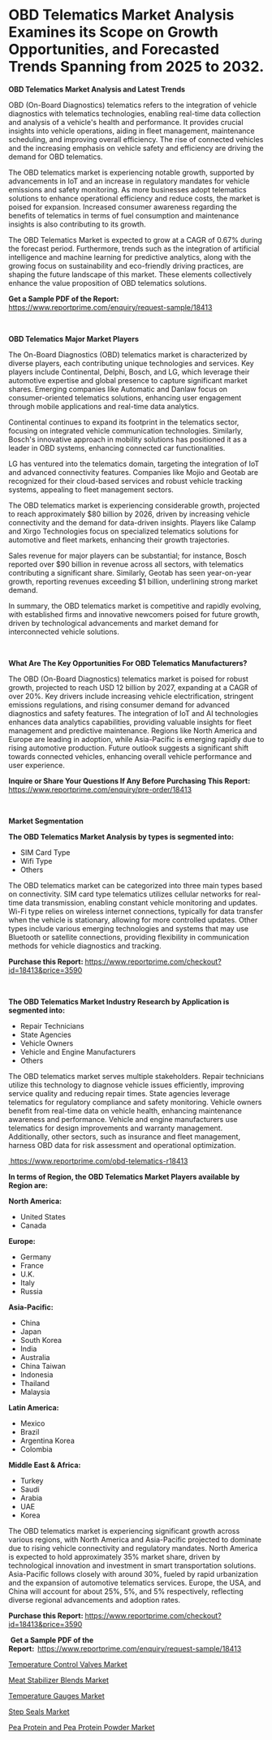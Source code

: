 <p><h1>OBD Telematics Market Analysis Examines its Scope on Growth Opportunities, and Forecasted Trends Spanning from 2025 to 2032.</h1></p><p><strong>OBD Telematics Market Analysis and Latest Trends</strong></p>
<p><p>OBD (On-Board Diagnostics) telematics refers to the integration of vehicle diagnostics with telematics technologies, enabling real-time data collection and analysis of a vehicle's health and performance. It provides crucial insights into vehicle operations, aiding in fleet management, maintenance scheduling, and improving overall efficiency. The rise of connected vehicles and the increasing emphasis on vehicle safety and efficiency are driving the demand for OBD telematics.</p><p>The OBD telematics market is experiencing notable growth, supported by advancements in IoT and an increase in regulatory mandates for vehicle emissions and safety monitoring. As more businesses adopt telematics solutions to enhance operational efficiency and reduce costs, the market is poised for expansion. Increased consumer awareness regarding the benefits of telematics in terms of fuel consumption and maintenance insights is also contributing to its growth.</p><p>The OBD Telematics Market is expected to grow at a CAGR of 0.67% during the forecast period. Furthermore, trends such as the integration of artificial intelligence and machine learning for predictive analytics, along with the growing focus on sustainability and eco-friendly driving practices, are shaping the future landscape of this market. These elements collectively enhance the value proposition of OBD telematics solutions.</p></p>
<p><strong>Get a Sample PDF of the Report:&nbsp;</strong> <a href="https://www.reportprime.com/enquiry/request-sample/18413?utm_campaign=2516&utm_medium=2&utm_source=Github&utm_content=ia&utm_term=19032025&utm_id=obd-telematics">https://www.reportprime.com/enquiry/request-sample/18413</a></p>
<p>&nbsp;</p>
<p><strong>OBD Telematics Major Market Players</strong></p>
<p><p>The On-Board Diagnostics (OBD) telematics market is characterized by diverse players, each contributing unique technologies and services. Key players include Continental, Delphi, Bosch, and LG, which leverage their automotive expertise and global presence to capture significant market shares. Emerging companies like Automatic and Danlaw focus on consumer-oriented telematics solutions, enhancing user engagement through mobile applications and real-time data analytics.</p><p>Continental continues to expand its footprint in the telematics sector, focusing on integrated vehicle communication technologies. Similarly, Bosch's innovative approach in mobility solutions has positioned it as a leader in OBD systems, enhancing connected car functionalities.</p><p>LG has ventured into the telematics domain, targeting the integration of IoT and advanced connectivity features. Companies like Mojio and Geotab are recognized for their cloud-based services and robust vehicle tracking systems, appealing to fleet management sectors.</p><p>The OBD telematics market is experiencing considerable growth, projected to reach approximately $80 billion by 2026, driven by increasing vehicle connectivity and the demand for data-driven insights. Players like Calamp and Xirgo Technologies focus on specialized telematics solutions for automotive and fleet markets, enhancing their growth trajectories. </p><p>Sales revenue for major players can be substantial; for instance, Bosch reported over $90 billion in revenue across all sectors, with telematics contributing a significant share. Similarly, Geotab has seen year-on-year growth, reporting revenues exceeding $1 billion, underlining strong market demand.</p><p>In summary, the OBD telematics market is competitive and rapidly evolving, with established firms and innovative newcomers poised for future growth, driven by technological advancements and market demand for interconnected vehicle solutions.</p></p>
<p>&nbsp;</p>
<p><strong>What Are The Key Opportunities For OBD Telematics Manufacturers?</strong></p>
<p><p>The OBD (On-Board Diagnostics) telematics market is poised for robust growth, projected to reach USD 12 billion by 2027, expanding at a CAGR of over 20%. Key drivers include increasing vehicle electrification, stringent emissions regulations, and rising consumer demand for advanced diagnostics and safety features. The integration of IoT and AI technologies enhances data analytics capabilities, providing valuable insights for fleet management and predictive maintenance. Regions like North America and Europe are leading in adoption, while Asia-Pacific is emerging rapidly due to rising automotive production. Future outlook suggests a significant shift towards connected vehicles, enhancing overall vehicle performance and user experience.</p></p>
<p><strong>Inquire or Share Your Questions If Any Before Purchasing This Report:</strong> <a href="https://www.reportprime.com/enquiry/pre-order/18413?utm_campaign=2516&utm_medium=2&utm_source=Github&utm_content=ia&utm_term=19032025&utm_id=obd-telematics">https://www.reportprime.com/enquiry/pre-order/18413</a></p>
<p>&nbsp;</p>
<p><strong>Market Segmentation</strong></p>
<p><strong>The OBD Telematics Market Analysis by types is segmented into:</strong></p>
<p><ul><li>SIM Card Type</li><li>Wifi Type</li><li>Others</li></ul></p>
<p><p>The OBD telematics market can be categorized into three main types based on connectivity. SIM card type telematics utilizes cellular networks for real-time data transmission, enabling constant vehicle monitoring and updates. Wi-Fi type relies on wireless internet connections, typically for data transfer when the vehicle is stationary, allowing for more controlled updates. Other types include various emerging technologies and systems that may use Bluetooth or satellite connections, providing flexibility in communication methods for vehicle diagnostics and tracking.</p></p>
<p><strong>Purchase this Report:&nbsp;</strong><a href="https://www.reportprime.com/checkout?id=18413&price=3590&utm_campaign=2516&utm_medium=2&utm_source=Github&utm_content=ia&utm_term=19032025&utm_id=obd-telematics">https://www.reportprime.com/checkout?id=18413&price=3590</a></p>
<p>&nbsp;</p>
<p><strong>The OBD Telematics Market Industry Research by Application is segmented into:</strong></p>
<p><ul><li>Repair Technicians</li><li>State Agencies</li><li>Vehicle Owners</li><li>Vehicle and Engine Manufacturers</li><li>Others</li></ul></p>
<p><p>The OBD telematics market serves multiple stakeholders. Repair technicians utilize this technology to diagnose vehicle issues efficiently, improving service quality and reducing repair times. State agencies leverage telematics for regulatory compliance and safety monitoring. Vehicle owners benefit from real-time data on vehicle health, enhancing maintenance awareness and performance. Vehicle and engine manufacturers use telematics for design improvements and warranty management. Additionally, other sectors, such as insurance and fleet management, harness OBD data for risk assessment and operational optimization.</p></p>
<p><a href="https://www.reportprime.com/obd-telematics-r18413?utm_campaign=2516&utm_medium=2&utm_source=Github&utm_content=ia&utm_term=19032025&utm_id=obd-telematics">&nbsp;https://www.reportprime.com/obd-telematics-r18413</a></p>
<p><strong>In terms of Region, the OBD Telematics Market Players available by Region are:</strong></p>
<p>
    <p> <strong> North America: </strong>
        <ul>
            <li>United States</li>
            <li>Canada</li>
        </ul>
        </p> 
    <p> <strong> Europe: </strong>
        <ul>
            <li>Germany</li>
            <li>France</li>
            <li>U.K.</li>
            <li>Italy</li>
            <li>Russia</li>
        </ul>
        </p> 
    <p> <strong> Asia-Pacific: </strong>
        <ul>
            <li>China</li>
            <li>Japan</li>
            <li>South Korea</li>
            <li>India</li>
            <li>Australia</li>
            <li>China Taiwan</li>
            <li>Indonesia</li>
            <li>Thailand</li>
            <li>Malaysia</li>
        </ul>
        </p> 
    <p> <strong> Latin America: </strong>
        <ul>
            <li>Mexico</li>
            <li>Brazil</li>
            <li>Argentina Korea</li>
            <li>Colombia</li>
        </ul>
        </p> 
    <p> <strong> Middle East & Africa: </strong>
        <ul>
            <li>Turkey</li>
            <li>Saudi</li>
            <li>Arabia</li>
            <li>UAE</li>
            <li>Korea</li>
        </ul>
    </p>
    </p>
<p><p>The OBD telematics market is experiencing significant growth across various regions, with North America and Asia-Pacific projected to dominate due to rising vehicle connectivity and regulatory mandates. North America is expected to hold approximately 35% market share, driven by technological innovation and investment in smart transportation solutions. Asia-Pacific follows closely with around 30%, fueled by rapid urbanization and the expansion of automotive telematics services. Europe, the USA, and China will account for about 25%, 5%, and 5% respectively, reflecting diverse regional advancements and adoption rates.</p></p>
<p><strong>Purchase this Report: </strong><a href="https://www.reportprime.com/checkout?id=18413&price=3590&utm_campaign=2516&utm_medium=2&utm_source=Github&utm_content=ia&utm_term=19032025&utm_id=obd-telematics">https://www.reportprime.com/checkout?id=18413&price=3590</a></p>
<p>&nbsp;<strong>Get a Sample PDF of the Report:&nbsp;&nbsp;</strong><a href="https://www.reportprime.com/enquiry/request-sample/18413?utm_campaign=2516&utm_medium=2&utm_source=Github&utm_content=ia&utm_term=19032025&utm_id=obd-telematics">https://www.reportprime.com/enquiry/request-sample/18413</a></p>
<p><strong></strong></p>
<p><p><a href="https://www.linkedin.com/pulse/temperature-control-valves-market-assessment-predictive-metrics-lvpte?utm_campaign=2516&utm_medium=2&utm_source=Github&utm_content=ia&utm_term=19032025&utm_id=obd-telematics">Temperature Control Valves Market</a></p><p><a href="https://github.com/lanuskarnajc/Market-Research-Report-List-1/blob/main/meat-stabilizer-blends-market.md?utm_campaign=2516&utm_medium=2&utm_source=Github&utm_content=ia&utm_term=19032025&utm_id=obd-telematics">Meat Stabilizer Blends Market</a></p><p><a href="https://www.linkedin.com/pulse/temperature-gauges-market-analysis-future-growth-opportunities-nkjne?utm_campaign=2516&utm_medium=2&utm_source=Github&utm_content=ia&utm_term=19032025&utm_id=obd-telematics">Temperature Gauges Market</a></p><p><a href="https://www.linkedin.com/pulse/driving-forces-behind-step-seals-market-expansion-expected-cagr-efdse?utm_campaign=2516&utm_medium=2&utm_source=Github&utm_content=ia&utm_term=19032025&utm_id=obd-telematics">Step Seals Market</a></p><p><a href="https://github.com/shirlantosx7/Market-Research-Report-List-1/blob/main/pea-protein-and-pea-protein-powder-market.md?utm_campaign=2516&utm_medium=2&utm_source=Github&utm_content=ia&utm_term=19032025&utm_id=obd-telematics">Pea Protein and Pea Protein Powder Market</a></p></p>